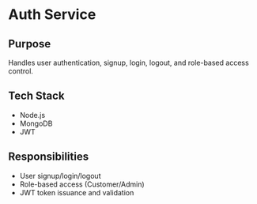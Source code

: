 # Auth Service

## Purpose
Handles user authentication, signup, login, logout, and role-based access control.

## Tech Stack
- Node.js
- MongoDB
- JWT

## Responsibilities
- User signup/login/logout
- Role-based access (Customer/Admin)
- JWT token issuance and validation

